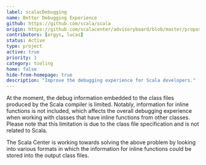 ```yaml
---
label: scalacDebugging
name: Better Debugging Experience
github: https://github.com/scala/scala
origin: https://github.com/scalacenter/advisoryboard/blob/master/proposals/022-jsr-45.md
contributors: [ergys, lucas]
status: Active
type: project
active: true
priority: 1
category: tooling
home: false
hide-from-homepage: true
description: "Improve the debugging experience for Scala developers."
---
```

At the moment, the debug information embedded to the class files produced by the Scala
compiler is limited. Notably, information for inline functions is not included, which
affects the overall debugging experience when working with classes that have inline
functions from other classes. Please note that this limitation is due to the class file
specification and is not related to Scala.

The Scala Center is working towards solving the above problem by looking into various
formats in which the information for inline functions could be stored into the output
class files.